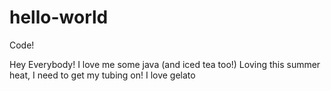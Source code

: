 # hello-world
Code!

Hey Everybody! I love me some java (and iced tea too!)
Loving this summer heat, I need to get my tubing on! I love gelato 
